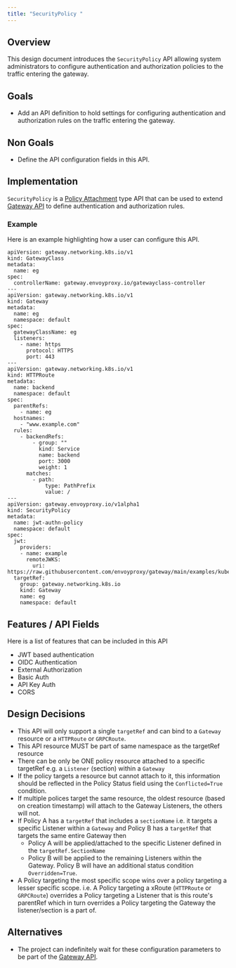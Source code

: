 ```yaml
---
title: "SecurityPolicy "
---
```


## Overview

This design document introduces the `SecurityPolicy` API allowing system administrators to configure
authentication and authorization policies to the traffic entering the gateway.

## Goals
* Add an API definition to hold settings for configuring authentication and authorization rules
on the traffic entering the gateway.

## Non Goals
* Define the API configuration fields in this API.

## Implementation
`SecurityPolicy` is a [Policy Attachment][] type API that can be used to extend [Gateway API][]
to define authentication and authorization rules.

### Example
Here is an example highlighting how a user can configure this API.

```
apiVersion: gateway.networking.k8s.io/v1
kind: GatewayClass
metadata:
  name: eg
spec:
  controllerName: gateway.envoyproxy.io/gatewayclass-controller
---
apiVersion: gateway.networking.k8s.io/v1
kind: Gateway
metadata:
  name: eg
  namespace: default
spec:
  gatewayClassName: eg
  listeners:
    - name: https
      protocol: HTTPS
      port: 443
---
apiVersion: gateway.networking.k8s.io/v1
kind: HTTPRoute
metadata:
  name: backend
  namespace: default
spec:
  parentRefs:
    - name: eg
  hostnames:
    - "www.example.com"
  rules:
    - backendRefs:
        - group: ""
          kind: Service
          name: backend
          port: 3000
          weight: 1
      matches:
        - path:
            type: PathPrefix
            value: /
---
apiVersion: gateway.envoyproxy.io/v1alpha1
kind: SecurityPolicy
metadata:
  name: jwt-authn-policy
  namespace: default
spec:
  jwt:
    providers:
    - name: example
      remoteJWKS:
        uri: https://raw.githubusercontent.com/envoyproxy/gateway/main/examples/kubernetes/jwt/jwks.json
  targetRef:
    group: gateway.networking.k8s.io
    kind: Gateway
    name: eg
    namespace: default
```

## Features / API Fields
Here is a list of features that can be included in this API
* JWT based authentication
* OIDC Authentication
* External Authorization
* Basic Auth
* API Key Auth
* CORS

## Design Decisions
* This API will only support a single `targetRef` and can bind to a `Gateway` resource or a `HTTPRoute` or `GRPCRoute`.
* This API resource MUST be part of same namespace as the targetRef resource
* There can be only be ONE policy resource attached to a specific targetRef e.g. a `Listener` (section)  within a `Gateway`
* If the policy targets a resource but cannot attach to it, this information should be reflected
in the Policy Status field using the `Conflicted=True` condition.
* If multiple polices target the same resource, the oldest resource (based on creation timestamp) will
attach to the Gateway Listeners, the others will not.
* If Policy A has a `targetRef` that includes a `sectionName` i.e. 
it targets a specific Listener within a `Gateway` and Policy B has a `targetRef` that targets the same
entire Gateway then
  * Policy A will be applied/attached to the specific Listener defined in the `targetRef.SectionName`
  * Policy B will be applied to the remaining Listeners within the Gateway. Policy B will have an additional
  status condition `Overridden=True`.
* A Policy targeting the most specific scope wins over a policy targeting a lesser specific scope.
  i.e. A Policy targeting a xRoute (`HTTPRoute` or `GRPCRoute`) overrides a Policy targeting a Listener that is
this route's parentRef which in turn overrides a Policy targeting the Gateway the listener/section is a part of. 

## Alternatives
* The project can indefinitely wait for these configuration parameters to be part of the [Gateway API][].

[Policy Attachment]: https://gateway-api.sigs.k8s.io/references/policy-attachment 
[Gateway API]: https://gateway-api.sigs.k8s.io/
